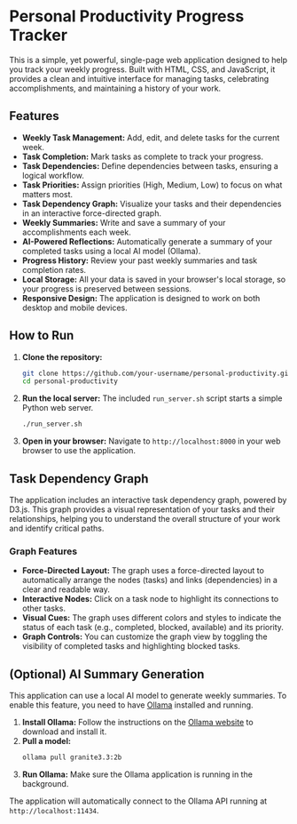# Personal Productivity Progress Tracker

This is a simple, yet powerful, single-page web application designed to help you track your weekly progress. Built with HTML, CSS, and JavaScript, it provides a clean and intuitive interface for managing tasks, celebrating accomplishments, and maintaining a history of your work.

## Features

*   **Weekly Task Management:** Add, edit, and delete tasks for the current week.
*   **Task Completion:** Mark tasks as complete to track your progress.
*   **Task Dependencies:** Define dependencies between tasks, ensuring a logical workflow.
*   **Task Priorities:** Assign priorities (High, Medium, Low) to focus on what matters most.
*   **Task Dependency Graph:** Visualize your tasks and their dependencies in an interactive force-directed graph.
*   **Weekly Summaries:** Write and save a summary of your accomplishments each week.
*   **AI-Powered Reflections:** Automatically generate a summary of your completed tasks using a local AI model (Ollama).
*   **Progress History:** Review your past weekly summaries and task completion rates.
*   **Local Storage:** All your data is saved in your browser's local storage, so your progress is preserved between sessions.
*   **Responsive Design:** The application is designed to work on both desktop and mobile devices.

## How to Run

1.  **Clone the repository:**
    ```bash
    git clone https://github.com/your-username/personal-productivity.git
    cd personal-productivity
    ```
2.  **Run the local server:**
    The included `run_server.sh` script starts a simple Python web server.
    ```bash
    ./run_server.sh
    ```
3.  **Open in your browser:**
    Navigate to `http://localhost:8000` in your web browser to use the application.

## Task Dependency Graph

The application includes an interactive task dependency graph, powered by D3.js. This graph provides a visual representation of your tasks and their relationships, helping you to understand the overall structure of your work and identify critical paths.

### Graph Features

*   **Force-Directed Layout:** The graph uses a force-directed layout to automatically arrange the nodes (tasks) and links (dependencies) in a clear and readable way.
*   **Interactive Nodes:** Click on a task node to highlight its connections to other tasks.
*   **Visual Cues:** The graph uses different colors and styles to indicate the status of each task (e.g., completed, blocked, available) and its priority.
*   **Graph Controls:** You can customize the graph view by toggling the visibility of completed tasks and highlighting blocked tasks.

## (Optional) AI Summary Generation

This application can use a local AI model to generate weekly summaries. To enable this feature, you need to have [Ollama](https://ollama.ai/) installed and running.

1.  **Install Ollama:** Follow the instructions on the [Ollama website](https://ollama.ai/) to download and install it.
2.  **Pull a model:**
    ```bash
    ollama pull granite3.3:2b
    ```
3.  **Run Ollama:** Make sure the Ollama application is running in the background.

The application will automatically connect to the Ollama API running at `http://localhost:11434`.
